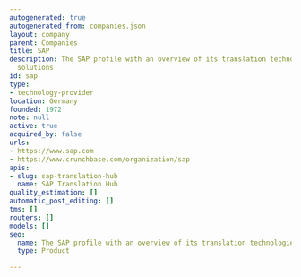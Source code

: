 ```yaml
---
autogenerated: true
autogenerated_from: companies.json
layout: company
parent: Companies
title: SAP
description: The SAP profile with an overview of its translation technologies and
  solutions
id: sap
type:
- technology-provider
location: Germany
founded: 1972
note: null
active: true
acquired_by: false
urls:
- https://www.sap.com
- https://www.crunchbase.com/organization/sap
apis:
- slug: sap-translation-hub
  name: SAP Translation Hub
quality_estimation: []
automatic_post_editing: []
tms: []
routers: []
models: []
seo:
  name: The SAP profile with an overview of its translation technologies and solutions
  type: Product

---
```


